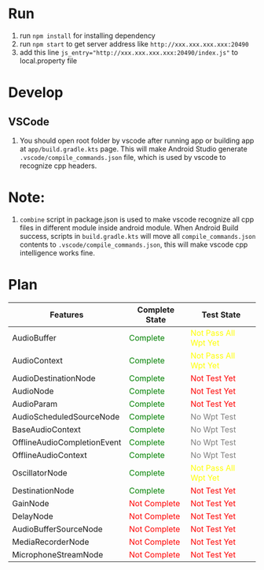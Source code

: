 # Run

1. run `npm install` for installing dependency
2. run `npm start` to get server address like `http://xxx.xxx.xxx.xxx:20490`
3. add this line `js_entry="http://xxx.xxx.xxx.xxx:20490/index.js"` to local.property file

# Develop

## VSCode

1. You should open root folder by vscode after running app or building app at `app/build.gradle.kts` page. This will make Android Studio generate `.vscode/compile_commands.json` file, which is used by vscode to recognize cpp headers.

# Note:

1. `combine` script in package.json is used to make vscode recognize all cpp files in different module inside android module. When Android Build success, scripts in `build.gradle.kts` will move all `compile_commands.json` contents to `.vscode/compile_commands.json`, this will make vscode cpp intelligence works fine.

# Plan

| Features                    | Complete State                        | Test State                                       |
| --------------------------- | ------------------------------------- | ------------------------------------------------ |
| AudioBuffer                 | <font color="green">Complete</font>   | <font color="yellow">Not Pass All Wpt Yet</font> |
| AudioContext                | <font color="green">Complete</font>   | <font color="yellow">Not Pass All Wpt Yet</font> |
| AudioDestinationNode        | <font color="green">Complete</font>   | <font color="red">Not Test Yet</font>            |
| AudioNode                   | <font color="green">Complete</font>   | <font color="red">Not Test Yet</font>            |
| AudioParam                  | <font color="green">Complete</font>   | <font color="red">Not Test Yet</font>            |
| AudioScheduledSourceNode    | <font color="green">Complete</font>   | <font color="grey">No Wpt Test</font>            |
| BaseAudioContext            | <font color="green">Complete</font>   | <font color="grey">No Wpt Test</font>            |
| OfflineAudioCompletionEvent | <font color="green">Complete</font>   | <font color="grey">No Wpt Test</font>            |
| OfflineAudioContext         | <font color="green">Complete</font>   | <font color="grey">No Wpt Test</font>            |
| OscillatorNode              | <font color="green">Complete</font>   | <font color="yellow">Not Pass All Wpt Yet</font> |
| DestinationNode             | <font color="green">Complete</font>   | <font color="red">Not Test Yet</font>            |
| GainNode                    | <font color="red">Not Complete</font> | <font color="red">Not Test Yet</font>            |
| DelayNode                   | <font color="red">Not Complete</font> | <font color="red">Not Test Yet</font>            |
| AudioBufferSourceNode       | <font color="red">Not Complete</font> | <font color="red">Not Test Yet</font>            |
| MediaRecorderNode           | <font color="red">Not Complete</font> | <font color="red">Not Test Yet</font>            |
| MicrophoneStreamNode        | <font color="red">Not Complete</font> | <font color="red">Not Test Yet</font>            |
